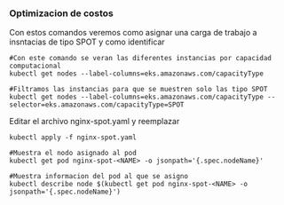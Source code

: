 ### Optimizacion de costos  
Con estos comandos veremos como asignar una carga de trabajo a insntacias de tipo SPOT y como identificar   
```
#Con este comando se veran las diferentes instancias por capacidad computacional
kubectl get nodes --label-columns=eks.amazonaws.com/capacityType

#Filtramos las instancias para que se muestren solo las tipo SPOT
kubectl get nodes --label-columns=eks.amazonaws.com/capacityType --selector=eks.amazonaws.com/capacityType=SPOT
```  

Editar el archivo nginx-spot.yaml y reemplazar <NAME>  
```
kubectl apply -f nginx-spot.yaml  

#Muestra el nodo asignado al pod
kubectl get pod nginx-spot-<NAME> -o jsonpath='{.spec.nodeName}'

#Muestra informacion del pod al que se asigno
kubectl describe node $(kubectl get pod nginx-spot-<NAME> -o jsonpath='{.spec.nodeName}')
```
